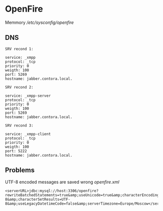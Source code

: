 # OpenFire
Memmory
_/etc/sysconfig/openfire_


## DNS
```
SRV recond 1:

service: _xmpp
protocol: _tcp
priority: 0
weigth: 100
port: 5269
hostname: jabber.contora.local.
```
```
SRV recond 2:

service: _xmpp-server
protocol: _tcp
priority: 0
weigth: 100
port: 5269
hostname: jabber.contora.local.
```
```
SRV recond 3:

service: _xmpp-client
protocol: _tcp
priority: 0
weigth: 100
port: 5222
hostname: jabber.contora.local.
```

## Problems
UTF-8 encoded messages are saved wrong
_openfire.xml_
```
<serverURL>jdbc:mysql://host:3306/openfire?rewriteBatchedStatements=true&amp;useUnicode=true&amp;characterEncoding=UTF-8&amp;characterSetResults=UTF-8&amp;useLegacyDatetimeCode=false&amp;serverTimezone=Europe/Moscow</serverURL>
```
